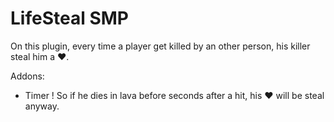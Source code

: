 # LifeSteal SMP

On this plugin, every time a player get killed
by an other person, his killer steal him a ❤️. 

Addons:
- Timer ! So if he dies in lava before <timer>
    seconds after a hit, his ❤️ will be steal
    anyway. 

